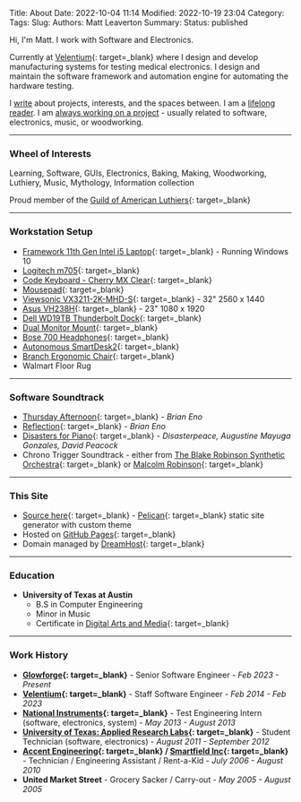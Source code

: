Title: About
Date: 2022-10-04 11:14
Modified: 2022-10-19 23:04
Category:
Tags:
Slug:
Authors: Matt Leaverton
Summary:
Status: published

Hi, I'm Matt. I work with Software and Electronics. 

Currently at [Velentium](http://www.velentium.com){: target=_blank}
where I design and develop manufacturing systems for testing medical electronics. I design and maintain
the software framework and automation engine for automating the hardware testing.  

I [write]({category}Writing) about projects, interests, and the spaces between. 
I am a [lifelong reader]({category}Reading). 
I am [always working on a project]({category}Projects) - usually related to software, electronics, music, or woodworking.

---

### Wheel of Interests
Learning, Software, GUIs, Electronics, Baking, Making, Woodworking, Luthiery, Music, Mythology, Information collection

Proud member of the [Guild of American Luthiers](https://luth.org/){: target=_blank}

---

### Workstation Setup

* [Framework 11th Gen Intel i5 Laptop](https://frame.work/){: target=_blank} - Running Windows 10
* [Logitech m705](https://www.logitech.com/en-us/products/mice/m705-wireless-mouse.910-001935.html){: target=_blank}
* [Code Keyboard - Cherry MX Clear](https://codekeyboards.com/){: target=_blank}
* [Mousepad](https://www.amazon.com/gp/product/B0788LMLZL){: target=_blank}
* [Viewsonic VX3211-2K-MHD-S](https://www.viewsonic.com/global/products/lcd/VX3211-2K-mhd){: target=_blank} - 32" 2560 x 1440
* [Asus VH238H](https://www.amazon.com/dp/B004J6BIJ8){: target=_blank} - 23" 1080 x 1920
* [Dell WD19TB Thunderbolt Dock](https://www.amazon.com/Dell-Thunderbolt-Docking-Station-Delivery/dp/B07V867LW4){: target=_blank}
* [Dual Monitor Mount](https://www.amazon.com/gp/product/B009S750LA){: target=_blank}
* [Bose 700 Headphones](https://www.bose.com/en_us/products/headphones/noise_cancelling_headphones/noise-cancelling-headphones-700.html){: target=_blank}
* [Autonomous SmartDesk2](https://www.autonomous.ai/standing-desks/smartdesk-2-home?option1=1&option2=4&option16=37&option17=1881&purchase_method=1){: target=_blank}
* [Branch Ergonomic Chair](https://www.branchfurniture.com/products/ergonomic-chair){: target=_blank}
* Walmart Floor Rug

---

### Software Soundtrack

- [Thursday Afternoon](https://open.spotify.com/track/4t3Yh6tKkxXrc458pNI7zZ){: target=_blank} - *Brian Eno*
- [Reflection](https://open.spotify.com/track/7MMXFqR5OagEJbZLzkxTL6){: target=_blank} - *Brian Eno*
- [Disasters for Piano](https://open.spotify.com/album/6XmRSebXtAillyPSLMXwCq){: target=_blank} - *Disasterpeace, Augustine Mayuga Gonzales, David Peacock*
- Chrono Trigger Soundtrack - either from [The Blake Robinson Synthetic Orchestra](https://open.spotify.com/album/42uZvUs0H7h0F2ehn89Gye){: target=_blank} or [Malcolm Robinson](https://open.spotify.com/album/4DtOVn53O5Xq3Kjr68wyxc){: target=_blank}

---

### This Site

- [Source here](https://github.com/mattleaverton/website-tools){: target=_blank} - [Pelican](https://getpelican.com/){: target=_blank} static site generator with custom theme
- Hosted on [GitHub Pages](https://github.com/mattleaverton/mattleaverton.github.io){: target=_blank}
- Domain managed by [DreamHost](https://www.dreamhost.com/){: target=_blank}

---

### Education

- **University of Texas at Austin**
    - B.S in Computer Engineering 
    - Minor in Music
    - Certificate in [Digital Arts and Media](https://ugs.utexas.edu/bdp/programs/dam){: target=_blank}

---

### Work History

* **[Glowforge](https://www.glowforge.com/){: target=_blank}** - Senior Software Engineer - *Feb 2023 - Present*
* **[Velentium](https://www.velentium.com/){: target=_blank}** - Staff Software Engineer - *Feb 2014 - Feb 2023*
* **[National Instruments](https://www.ni.com/en-us.html){: target=_blank}** - Test Engineering Intern (software, electronics, system) - *May 2013 - August 2013*
* **[University of Texas: Applied Research Labs](https://www.arlut.utexas.edu/){: target=_blank}** - Student Technician (software, electronics) - *August 2011 - September 2012*
* **[Accent Engineering](https://web.archive.org/web/20211201205101/http://aeandl.com/){: target=_blank} / [Smartfield Inc](https://www.smartfield.com/){: target=_blank}** - Technician / Engineering Assistant / Rent-a-Kid - *July 2006 - August 2010*
* **United Market Street** - Grocery Sacker / Carry-out -  *May 2005 - August 2005*
